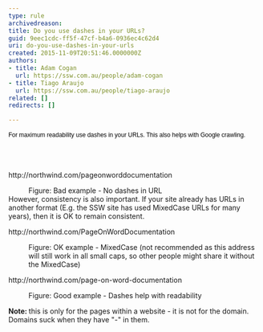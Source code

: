 ```yaml
---
type: rule
archivedreason: 
title: Do you use dashes in your URLs?
guid: 9eec1cdc-ff5f-47cf-b4a6-0936ec4c62d4
uri: do-you-use-dashes-in-your-urls
created: 2015-11-09T20:51:46.0000000Z
authors:
- title: Adam Cogan
  url: https://ssw.com.au/people/adam-cogan
- title: Tiago Araujo
  url: https://ssw.com.au/people/tiago-araujo
related: []
redirects: []

---
```



<p><span style="color&#58;#000000;font-family&#58;verdana, sans-serif;font-size&#58;12px;line-height&#58;16.8px;">For maximum readability use dashes in your URLs. This also helps with Google crawling.</span></p>
<br><excerpt class='endintro'></excerpt><br>
<p class="ssw15-rteElement-GreyBox">http&#58;//northwind.com/pageonworddocumentation</p><div><dd class="ssw15-rteElement-FigureBad"> Figure&#58; Bad example - No dashes in URL</dd> However, consistency is also important. If your site already has URLs in another format (E.g. the SSW site has used MixedCase URLs for many years), then it is OK to remain consistent.<span style="background-color&#58;#ffffff;"><br></span><p class="ssw15-rteElement-GreyBox">http&#58;//northwind.com/PageOnWordDocumentation</p></div><div><dd class="ssw15-rteElement-FigureNormal"> Figure&#58; OK example - MixedCase (not recommended as​ this address will still work in all small caps, so other&#160;people might share it without the MixedCase)</dd><div><p class="ssw15-rteElement-GreyBox">http&#58;//northwind.com/page-on-word-documentation</p></div><div><dd class="ssw15-rteElement-FigureGood">Figure&#58; Good example - Dashes help with readability </dd></div>
   <div><p class="ssw15-rteElement-P">
         <b>Note&#58;&#160;</b>this is only for the pages within a website - it is not for the domain. Domains suck when they have &quot;-&quot; in them.&#160;<br></p></div></div>


